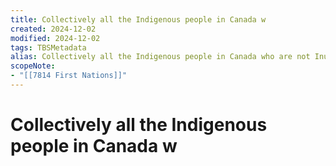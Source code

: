 ```yaml
---
title: Collectively all the Indigenous people in Canada w
created: 2024-12-02
modified: 2024-12-02
tags: TBSMetadata
alias: Collectively all the Indigenous people in Canada who are not Inuit or Métis.
scopeNote:
- "[[7814 First Nations]]"
---
```

# Collectively all the Indigenous people in Canada w
